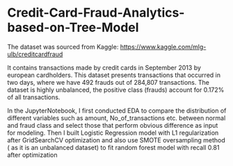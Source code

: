 # Credit-Card-Fraud-Analytics-based-on-Tree-Model

The dataset was sourced from Kaggle: https://www.kaggle.com/mlg-ulb/creditcardfraud

It contains transactions made by credit cards in September 2013 by european cardholders. This dataset presents transactions that occurred in two days, where we have 492 frauds out of 284,807 transactions. The dataset is highly unbalanced, the positive class (frauds) account for 0.172% of all transactions.

In the JupyterNotebook, I first conducted EDA to compare the distribution of different variables such as amount, No_of_transactions etc. between normal and fraud class and select those that perform obvious difference as input for modeling. Then I built Logistic Regression model with L1 regularization after GridSearchCV optimization and also use SMOTE oversampling method ( as it is an unbalanced dataset) to fit random forest model with recall 0.81 after optimization
